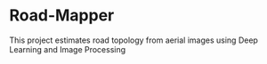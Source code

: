 # Road-Mapper
This project estimates road topology from aerial images using Deep Learning and Image Processing
